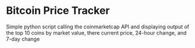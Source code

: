 # Bitcoin Price Tracker
 
 Simple python script calling the coinmarketcap API and displaying output of the top 10 coins by market value, there current price, 24-hour change, and 7-day change